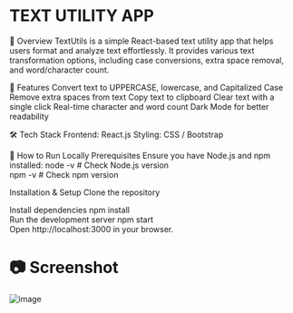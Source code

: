 # TEXT UTILITY APP

📌 Overview
TextUtils is a simple React-based text utility app that helps users format and analyze text effortlessly. It provides various text transformation options, including case conversions, extra space removal, and word/character count.

🚀 Features
Convert text to UPPERCASE, lowercase, and Capitalized Case
Remove extra spaces from text
Copy text to clipboard
Clear text with a single click
Real-time character and word count
Dark Mode for better readability

🛠 Tech Stack
Frontend: React.js
Styling: CSS / Bootstrap

🎯 How to Run Locally
Prerequisites
Ensure you have Node.js and npm installed:
node -v  # Check Node.js version  
npm -v   # Check npm version  

Installation & Setup
Clone the repository 
 
Install dependencies
npm install  
Run the development server
npm start  
Open http://localhost:3000 in your browser.
# 📷 Screenshot
![image](https://github.com/user-attachments/assets/35a33a43-ae2b-46a0-b88e-6b3990b7e739)

 
